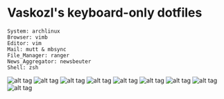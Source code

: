 Vaskozl's keyboard-only dotfiles
========
```
System: archlinux
Browser: vimb
Editor: vim
Mail: mutt & mbsync
File_Manager: ranger 
News_Aggregator: newsbeuter
Shell: zsh
```
![alt tag](https://skozl.com/2p2g)
![alt tag](https://skozl.com/nxVg)
![alt tag](https://skozl.com/xJPg)
![alt tag](https://skozl.com/98mg)
![alt tag](https://skozl.com/Prtg)
![alt tag](https://skozl.com/oXqg)
![alt tag](https://skozl.com/TnVg)
![alt tag](https://skozl.com/XMfg)
![alt tag](https://skozl.com/ohzg)
